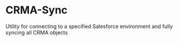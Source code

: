 # CRMA-Sync
Utility for connecting to a specified Salesforce environment and fully syncing all CRMA objects

